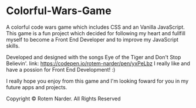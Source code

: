 # Colorful-Wars-Game
A colorful code wars game which includes CSS and an Vanilla JavaScript.
This game is a fun project which decided for following my heart and fullfill myself to become a Front End Developer and to improve my
JavaScript skills. 

Developed and designed with the songs Eye of the Tiger and Don't Stop Believin'.
link: https://codepen.io/rotem-narder/pen/yxPeLbz
I really like and have a possion for Front End Development! :)

I really hope you enjoy from this game and I'm looking foward for you in my future apps and projects.

Copyright © Rotem Narder. All Rights Reserved
